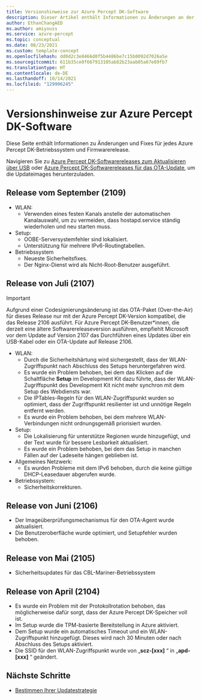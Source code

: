 ```yaml
---
title: Versionshinweise zur Azure Percept DK-Software
description: Dieser Artikel enthält Informationen zu Änderungen an der Azure Percept DK-Software.
author: EthanChangAED
ms.author: amiyouss
ms.service: azure-percept
ms.topic: conceptual
ms.date: 08/23/2021
ms.custom: template-concept
ms.openlocfilehash: dd0d2c3e8466d0f5b4486be7c15b0092d7026a5e
ms.sourcegitcommit: 611b35ce0f667913105ab82b23aab05a67e89fb7
ms.translationtype: HT
ms.contentlocale: de-DE
ms.lasthandoff: 10/14/2021
ms.locfileid: "129996245"
---
```

# <a name="azure-percept-dk-software-release-notes"></a>Versionshinweise zur Azure Percept DK-Software

Diese Seite enthält Informationen zu Änderungen und Fixes für jedes Azure Percept DK-Betriebssystem und Firmwarerelease.

Navigieren Sie zu [Azure Percept DK-Softwarereleases zum Aktualisieren über USB](./software-releases-usb-cable-updates.md) oder [Azure Percept DK-Softwarereleases für das OTA-Update](./software-releases-over-the-air-updates.md), um die Updateimages herunterzuladen.

## <a name="september-2109-release"></a>Release vom September (2109)

- WLAN:
  - Verwenden eines festen Kanals anstelle der automatischen Kanalauswahl, um zu vermeiden, dass hostapd.service ständig wiederholen und neu starten muss.
- Setup:
  - OOBE-Serversystemfehler sind lokalisiert.
  - Unterstützung für mehrere IPv6-Routingtabellen.
- Betriebssystem
  - Neueste Sicherheitsfixes.
  - Der Nginx-Dienst wird als Nicht-Root-Benutzer ausgeführt.


## <a name="july-2107-release"></a>Release von Juli (2107)

> [!IMPORTANT]
> Aufgrund einer Codesignierungsänderung ist das OTA-Paket (Over-the-Air) für dieses Release nur mit der Azure Percept DK-Version kompatibel, die das Release 2106 ausführt. Für Azure Percept DK-Benutzer*innen, die derzeit eine ältere Softwarereleaseversion ausführen, empfiehlt Microsoft vor dem Update auf Version 2107 das Durchführen eines Updates über ein USB-Kabel oder ein OTA-Update auf Release 2106.

- WLAN:
  - Durch die Sicherheitshärtung wird sichergestellt, dass der WLAN-Zugriffspunkt nach Abschluss des Setups heruntergefahren wird.
  - Es wurde ein Problem behoben, bei dem das Klicken auf die Schaltfläche **Setup** im Development Kit dazu führte, dass der WLAN-Zugriffspunkt des Development Kit nicht mehr synchron mit dem Setup des Webdiensts war.
  - Die IPTables-Regeln für den WLAN-Zugriffspunkt wurden so optimiert, dass der Zugriffspunkt resilienter ist und unnötige Regeln entfernt werden.
  - Es wurde ein Problem behoben, bei dem mehrere WLAN-Verbindungen nicht ordnungsgemäß priorisiert wurden.
- Setup:
  - Die Lokalisierung für unterstütze Regionen wurde hinzugefügt, und der Text wurde für bessere Lesbarkeit aktualisiert.
  - Es wurde ein Problem behoben, bei dem das Setup in manchen Fällen auf der Ladeseite hängen geblieben ist.
- Allgemeines Netzwerk:
  - Es wurden Probleme mit dem IPv6 behoben, durch die keine gültige DHCP-Leasedauer abgerufen wurde.
- Betriebssystem:
  - Sicherheitskorrekturen.

## <a name="june-2106-release"></a>Release von Juni (2106)

- Der Imageüberprüfungsmechanismus für den OTA-Agent wurde aktualisiert.
- Die Benutzeroberfläche wurde optimiert, und Setupfehler wurden behoben.

## <a name="may-2105-release"></a>Release von Mai (2105)

- Sicherheitsupdates für das CBL-Mariner-Betriebssystem

## <a name="april-2104-release"></a>Release von April (2104)

- Es wurde ein Problem mit der Protokollrotation behoben, das möglicherweise dafür sorgt, dass der Azure Percept DK-Speicher voll ist.
- Im Setup wurde die TPM-basierte Bereitstellung in Azure aktiviert.
- Dem Setup wurde ein automatisches Timeout und ein WLAN-Zugriffspunkt hinzugefügt. Dieses wird nach 30 Minuten oder nach Abschluss des Setups aktiviert.
- Die SSID für den WLAN-Zugriffspunkt wurde von „**scz-[xxx]** “ in „**apd-[xxx]** “ geändert.

## <a name="next-steps"></a>Nächste Schritte

- [Bestimmen Ihrer Updatestrategie](./how-to-determine-your-update-strategy.md)
